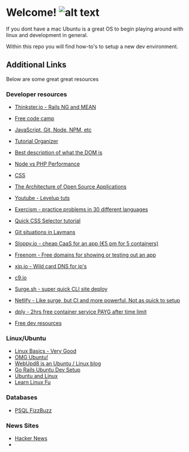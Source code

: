 # Welcome! ![alt text](http://ubuntulovers.com/asset/img/UbuntuLovers-stickers.png)


If you dont have a mac Ubuntu is a great OS to begin playing around with linux and development in general.

Within this repo you will find how-to's to setup a new dev environment.

## Additional Links

Below are some great great resources

### Developer resources

* [Thinkster.io - Rails NG and MEAN](https://thinkster.io/)
* [Free code camp](https://www.freecodecamp.com)
* [JavaScript, Git, Node, NPM, etc](http://nodeschool.io/)
* [Tutorial Organizer](https://hackr.io)
* [Best description of what the DOM is](https://www.youtube.com/watch?v=jW0tv2BnRoY)
* [Node vs PHP Performance](https://www.webcodegeeks.com/web-development/php-vs-node-js-the-real-statistics/)
* [CSS](http://www.cssscript.com/)
* [The Architecture of Open Source Applications](http://aosabook.org/en/index.html)
* [Youtube - Levelup tuts](https://www.youtube.com/user/LevelUpTuts/videos)

* [Exercism - practice problems in 30 different languages](http://exercism.io/)
* [Quick CSS Selector tutorial](http://flukeout.github.io/)
* [Git situations in Laymans](http://ohshitgit.com/)


* [Sloppy.io - cheap CaaS for an app (€5 pm for 5 containers)](https://sloppy.io/)
* [Freenom - Free domains for showing or testing out an app](http://freenom.com)
* [xip.io - Wild card DNS for ip's](http://www.xip.io/)
* [c9.io](http://c9.io)
* [Surge.sh - super quick CLI site deploy](http://surge.sh)
* [Netlify - Like surge, but CI and more powerful. Not as quick to setup](http://netlify.com)

* [dply - 2hrs free container service PAYG after time limit](https://dply.co/)
* [Free dev resources](https://github.com/ripienaar/free-for-dev)

### Linux/Ubuntu

* [Linux Basics - Very Good](https://thenewboston.com/videos.php?cat=357)
* [OMG Ubuntu!](http://www.omgubuntu.co.uk/)
* [WebUpd8 is an Ubuntu / Linux blog](http://www.webupd8.org/)
* [Go Rails Ubuntu Dev Setup](https://gorails.com/setup/ubuntu/16.04)
* [Ubuntu and Linux](http://www.linuxandubuntu.com/)
* [Learn Linux Fu](https://linuxjourney.com/?utm_source=omgubuntu)

### Databases

* [PSQL FizzBuzz](https://hashrocket.com/blog/posts/understanding-common-table-expressions-with-fizzbuzz)


### News Sites

* [Hacker News](http://hackernews.com)
* []()
